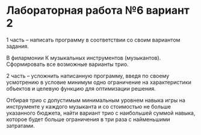 # Лабораторная работа №6 вариант 2
1 часть – написать программу в соответствии со своим вариантом задания.

В филармонии К музыкальных инструментов (музыкантов). Сформировать все возможные варианты трио.

2 часть – усложнить написанную программу, введя по своему усмотрению в условие минимум одно ограничение на характеристики объектов и целевую функцию для оптимизации решения.

Отбирая трио с допустимым минимальным уровнем навыка игры на инструменте у каждого музыканта и со стоимостью не больше указанного бюджета,
найти вариант трио с наибольшей суммой навыка, которое будет больше ограничения в три раза с найменьшими затратами.
